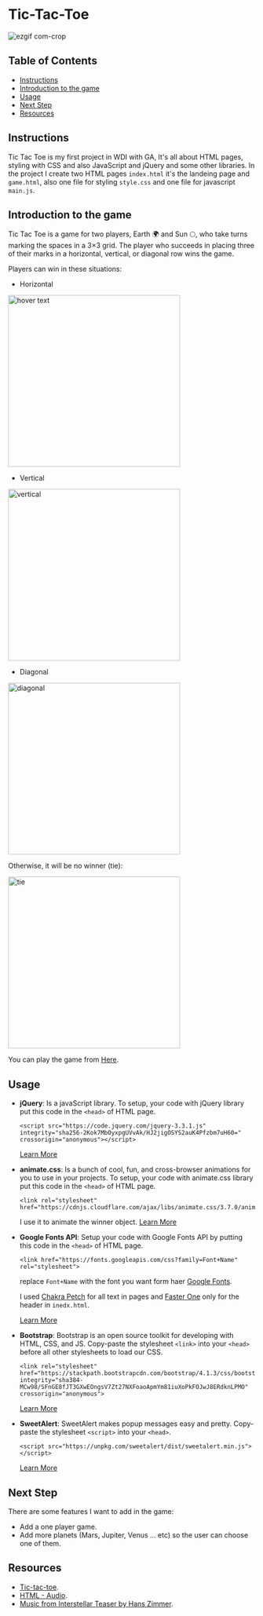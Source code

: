 # Tic-Tac-Toe
![ezgif com-crop](https://user-images.githubusercontent.com/37349702/49332006-edf66100-f5b6-11e8-8456-5a9ab0ec1fce.gif)

## Table of Contents

* [Instructions](#instructions)
* [Introduction to the game](#introduction-to-the-game)
* [Usage](#usage)
* [Next Step](#Next-Step)
* [Resources](#Resources)


## Instructions

Tic Tac Toe is my first project in WDI with GA, It's all about HTML pages, styling with CSS and also JavaScript and jQuery and some other libraries.
In the project I create two HTML pages `index.html` it's the landeing page and `game.html`, also one file for styling `style.css` and one file for javascript `main.js`.

## Introduction to the game
Tic Tac Toe is a game for two players, Earth 🌍 and Sun 🌕, who take turns marking the spaces in a 3×3 grid. The player who succeeds in placing three of their marks in a horizontal, vertical, or diagonal row wins the game.

Players can win in these situations:
- Horizontal 
 <img src="https://user-images.githubusercontent.com/37349702/49328193-401a9080-f57d-11e8-96d7-3efcac30c3a6.png" width="350" title="hover text">

- Vertical
<img width="350" alt="vertical" src="https://user-images.githubusercontent.com/37349702/49330328-f2fae680-f59d-11e8-96a3-623401cbf46a.png">

- Diagonal
<img width="350" alt="diagonal" src="https://user-images.githubusercontent.com/37349702/49330332-ff7f3f00-f59d-11e8-94ea-4c2d26dc68b5.png">

Otherwise, it will be no winner (tie):

<img width="350" alt="tie" src="https://user-images.githubusercontent.com/37349702/49330432-84b72380-f59f-11e8-9d36-c690fb69d280.png">

You can play the game from [Here](https://morojalh.github.io/Tic-Tac-Toe/).

## Usage

- **jQuery**:
  Is a javaScript library. To setup, your code with jQuery library put this code in the `<head>` of HTML page.
  ```
  <script src="https://code.jquery.com/jquery-3.3.1.js"
  integrity="sha256-2Kok7MbOyxpgUVvAk/HJ2jigOSYS2auK4Pfzbm7uH60="
  crossorigin="anonymous"></script>
  ```
  [Learn More](https://jquery.com)

- **animate.css**:
  Is a bunch of cool, fun, and cross-browser animations for you to use in your projects. To setup, your code with animate.css library put this code in the `<head>` of HTML page.
  ```
  <link rel="stylesheet" href="https://cdnjs.cloudflare.com/ajax/libs/animate.css/3.7.0/animate.min.css">
  ```
  I use it to animate the winner object.
  [Learn More](https://github.com/daneden/animate.css)

- **Google Fonts API**:
  Setup your code with Google Fonts API by putting this code in the `<head>` of HTML page.
  ```
  <link href="https://fonts.googleapis.com/css?family=Font+Name" rel="stylesheet">
  ```
  replace `Font+Name` with the font you want form haer [Google Fonts](https://fonts.google.com).

  I used [Chakra Petch](https://fonts.google.com/specimen/Faster+One) for all text in pages and [Faster One](https://fonts.google.com/specimen/Chakra+Petch) only for the header in `inedx.html`.

  [Learn More](https://fonts.google.com)

- **Bootstrap**:
    Bootstrap is an open source toolkit for developing with HTML, CSS, and JS. Copy-paste the stylesheet `<link>` into your `<head>` before all other stylesheets to load our CSS.
    ```
    <link rel="stylesheet" href="https://stackpath.bootstrapcdn.com/bootstrap/4.1.3/css/bootstrap.min.css"
    integrity="sha384-MCw98/SFnGE8fJT3GXwEOngsV7Zt27NXFoaoApmYm81iuXoPkFOJwJ8ERdknLPMO"
    crossorigin="anonymous">
    ```
    [Learn More](https://getbootstrap.com)
    
- **SweetAlert**:
    SweetAlert makes popup messages easy and pretty. Copy-paste the stylesheet `<script>` into your `<head>`.
    ```
    <script src="https://unpkg.com/sweetalert/dist/sweetalert.min.js"></script>
    ```
    [Learn More](https://sweetalert.js.org)

## Next Step

There are some features I want to add in the game:
- Add a one player game.
- Add more planets (Mars, Jupiter, Venus ... etc) so the user can choose one of them.

## Resources

- [Tic-tac-toe](https://en.wikipedia.org/wiki/Tic-tac-toe).
- [HTML - Audio](https://tutorialehtml.com/en/html-tutorial-embed-audio/).
- [Music from Interstellar Teaser by Hans Zimmer](https://www.youtube.com/watch?v=XN8N-5MAIUU).